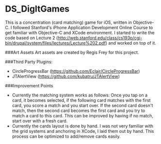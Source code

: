 # DS_DigItGames

This is a concentration (card matching) game for iOS, written in Objective-C. I followed Stanford's iPhone Application Development Online Course to get familiar with Objective-C and XCode environment.
I started to write the code based on Lecture 2 (http://web.stanford.edu/class/cs193p/cgi-bin/drupal/system/files/lectures/Lecture%202.pdf) and worked on top of it. 

###Art Assets
Art assets are created by Regis Frey for this project.

###Third Party Plugins:
- CircleProgressBar (https://github.com/Eclair/CircleProgressBar)
- JTAlertView (https://github.com/kubatru/JTAlertView)

###Improvement Points
- Currently the matching system works as follows: 
Once you tap on a card, it becomes selected, if the following card matches with the first card, you score a match and you start over. If the second card doesn't match, then the second card becomes the first card and you try to match a card to this card.
This can be improved by having if no match, start over with a fresh card.
- Currently the cards layout is done by hand. I was not very familiar with the grid systems and anchoring in XCode, I laid them out by hand. This process can be optimized to add/remove cards easily.




